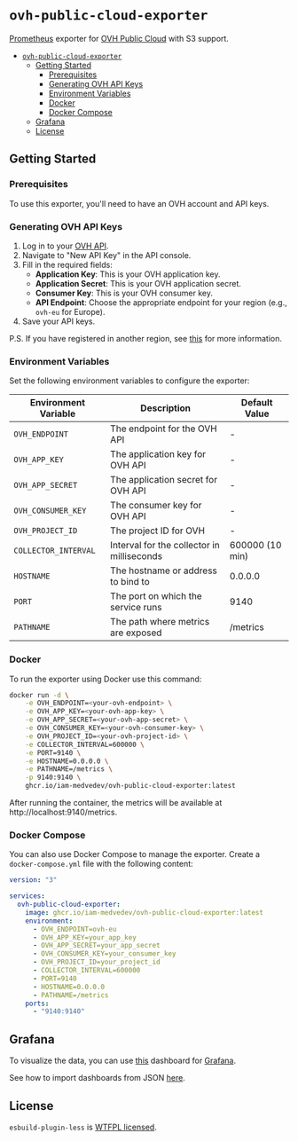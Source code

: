# `ovh-public-cloud-exporter`

[Prometheus](https://prometheus.io/) exporter for [OVH Public Cloud](https://www.ovhcloud.com/en/public-cloud/) with S3 support.

- [`ovh-public-cloud-exporter`](#ovh-public-cloud-exporter)
  - [Getting Started](#getting-started)
    - [Prerequisites](#prerequisites)
    - [Generating OVH API Keys](#generating-ovh-api-keys)
    - [Environment Variables](#environment-variables)
    - [Docker](#docker)
    - [Docker Compose](#docker-compose)
  - [Grafana](#grafana)
  - [License](#license)

## Getting Started

### Prerequisites

To use this exporter, you'll need to have an OVH account and API keys.

### Generating OVH API Keys

1. Log in to your [OVH API](https://api.ovh.com/).
2. Navigate to "New API Key" in the API console.
3. Fill in the required fields:
   - **Application Key**: This is your OVH application key.
   - **Application Secret**: This is your OVH application secret.
   - **Consumer Key**: This is your OVH consumer key.
   - **API Endpoint**: Choose the appropriate endpoint for your region (e.g., `ovh-eu` for Europe).
4. Save your API keys.

P.S. If you have registered in another region, see [this](https://github.com/ovh/node-ovh/?tab=readme-ov-file#1-create-an-application) for more information.

### Environment Variables

Set the following environment variables to configure the exporter:

| Environment Variable | Description                                | Default Value   |
| -------------------- | ------------------------------------------ | --------------- |
| `OVH_ENDPOINT`       | The endpoint for the OVH API               | -               |
| `OVH_APP_KEY`        | The application key for OVH API            | -               |
| `OVH_APP_SECRET`     | The application secret for OVH API         | -               |
| `OVH_CONSUMER_KEY`   | The consumer key for OVH API               | -               |
| `OVH_PROJECT_ID`     | The project ID for OVH                     | -               |
| `COLLECTOR_INTERVAL` | Interval for the collector in milliseconds | 600000 (10 min) |
| `HOSTNAME`           | The hostname or address to bind to         | 0.0.0.0         |
| `PORT`               | The port on which the service runs         | 9140            |
| `PATHNAME`           | The path where metrics are exposed         | /metrics        |

### Docker

To run the exporter using Docker use this command:

```sh
docker run -d \
    -e OVH_ENDPOINT=<your-ovh-endpoint> \
    -e OVH_APP_KEY=<your-ovh-app-key> \
    -e OVH_APP_SECRET=<your-ovh-app-secret> \
    -e OVH_CONSUMER_KEY=<your-ovh-consumer-key> \
    -e OVH_PROJECT_ID=<your-ovh-project-id> \
    -e COLLECTOR_INTERVAL=600000 \
    -e PORT=9140 \
    -e HOSTNAME=0.0.0.0 \
    -e PATHNAME=/metrics \
    -p 9140:9140 \
    ghcr.io/iam-medvedev/ovh-public-cloud-exporter:latest
```

After running the container, the metrics will be available at http://localhost:9140/metrics.

### Docker Compose

You can also use Docker Compose to manage the exporter. Create a `docker-compose.yml` file with the following content:

```yaml
version: "3"

services:
  ovh-public-cloud-exporter:
    image: ghcr.io/iam-medvedev/ovh-public-cloud-exporter:latest
    environment:
      - OVH_ENDPOINT=ovh-eu
      - OVH_APP_KEY=your_app_key
      - OVH_APP_SECRET=your_app_secret
      - OVH_CONSUMER_KEY=your_consumer_key
      - OVH_PROJECT_ID=your_project_id
      - COLLECTOR_INTERVAL=600000
      - PORT=9140
      - HOSTNAME=0.0.0.0
      - PATHNAME=/metrics
    ports:
      - "9140:9140"
```

## Grafana

To visualize the data, you can use [this](./dashboard.json) dashboard for [Grafana](https://grafana.com/).

See how to import dashboards from JSON [here](https://grafana.com/docs/grafana/latest/dashboards/build-dashboards/import-dashboards/).

## License

`esbuild-plugin-less` is [WTFPL licensed](./LICENSE).

